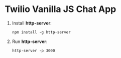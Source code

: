 # Twilio Vanilla JS Chat App
1. Install **http-server**:

    `npm install -g http-server`

2. Run **http-server**:

    `http-server -p 3000`